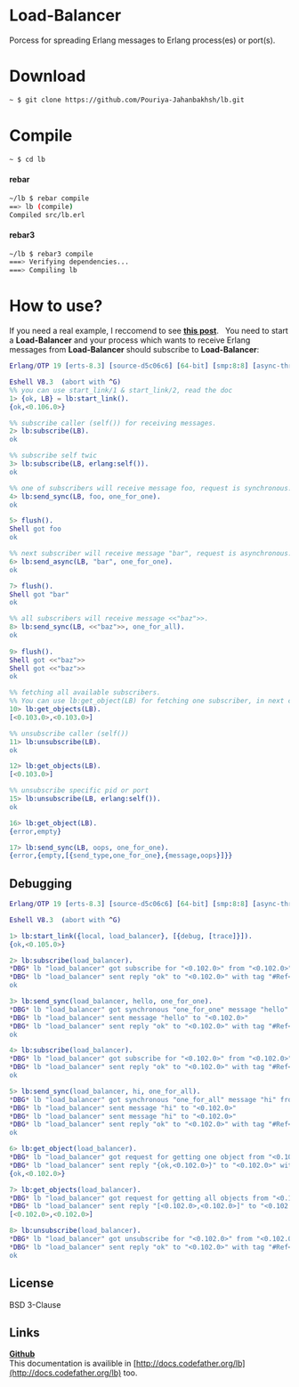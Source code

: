 # Load-Balancer
Porcess for spreading Erlang messages to Erlang process(es) or port(s).


# Download
```sh
~ $ git clone https://github.com/Pouriya-Jahanbakhsh/lb.git
```

# Compile
```sh
~ $ cd lb
```

#### rebar
```sh 
~/lb $ rebar compile
==> lb (compile)
Compiled src/lb.erl
```

#### rebar3
```sh
~/lb $ rebar3 compile
===> Verifying dependencies...
===> Compiling lb
```


# How to use?
If you need a real example, I reccomend to see [**this post**](http://codefather.org/posts/Using_Erlang_process_Load-Balancer_(example).html).  
You need to start a **Load-Balancer** and your process which wants to receive Erlang messages from **Load-Balancer** should subscribe to **Load-Balancer**:

```erlang
Erlang/OTP 19 [erts-8.3] [source-d5c06c6] [64-bit] [smp:8:8] [async-threads:0] [hipe] [kernel-poll:false]

Eshell V8.3  (abort with ^G)
%% you can use start_link/1 & start_link/2, read the doc
1> {ok, LB} = lb:start_link().
{ok,<0.106.0>}

%% subscribe caller (self()) for receiving messages.
2> lb:subscribe(LB).
ok

%% subscribe self twic
3> lb:subscribe(LB, erlang:self()).
ok

%% one of subscribers will receive message foo, request is synchronous.
4> lb:send_sync(LB, foo, one_for_one).
ok

5> flush().
Shell got foo
ok

%% next subscriber will receive message "bar", request is asynchronous.
6> lb:send_async(LB, "bar", one_for_one).
ok

7> flush().
Shell got "bar"
ok

%% all subscribers will receive message <<"baz">>.
8> lb:send_sync(LB, <<"baz">>, one_for_all).
ok
 
9> flush().
Shell got <<"baz">>
Shell got <<"baz">>
ok

%% fetching all available subscribers.
%% You can use lb:get_object(LB) for fetching one subscriber, in next call you will get next subscriber and so on.
10> lb:get_objects(LB). 
[<0.103.0>,<0.103.0>]

%% unsubscribe caller (self())
11> lb:unsubscribe(LB).
ok

12> lb:get_objects(LB).
[<0.103.0>]

%% unsubscribe specific pid or port
15> lb:unsubscribe(LB, erlang:self()).
ok

16> lb:get_object(LB).                
{error,empty}

17> lb:send_sync(LB, oops, one_for_one).
{error,{empty,[{send_type,one_for_one},{message,oops}]}}
```

## Debugging
```erl
Erlang/OTP 19 [erts-8.3] [source-d5c06c6] [64-bit] [smp:8:8] [async-threads:0] [hipe] [kernel-poll:false]

Eshell V8.3  (abort with ^G)

1> lb:start_link({local, load_balancer}, [{debug, [trace]}]).
{ok,<0.105.0>}

2> lb:subscribe(load_balancer).
*DBG* lb "load_balancer" got subscribe for "<0.102.0>" from "<0.102.0>" with tag "#Ref<0.0.3.875>"
*DBG* lb "load_balancer" sent reply "ok" to "<0.102.0>" with tag "#Ref<0.0.3.875>" 
ok

3> lb:send_sync(load_balancer, hello, one_for_one).
*DBG* lb "load_balancer" got synchronous "one_for_one" message "hello" from "<0.102.0>" with tag "#Ref<0.0.3.883>" 
*DBG* lb "load_balancer" sent message "hello" to "<0.102.0>" 
*DBG* lb "load_balancer" sent reply "ok" to "<0.102.0>" with tag "#Ref<0.0.3.883>" 
ok

4> lb:subscribe(load_balancer).                    
*DBG* lb "load_balancer" got subscribe for "<0.102.0>" from "<0.102.0>" with tag "#Ref<0.0.3.891>"
*DBG* lb "load_balancer" sent reply "ok" to "<0.102.0>" with tag "#Ref<0.0.3.891>" 
ok

5> lb:send_sync(load_balancer, hi, one_for_all).   
*DBG* lb "load_balancer" got synchronous "one_for_all" message "hi" from "<0.102.0>" with tag "#Ref<0.0.3.898>" 
*DBG* lb "load_balancer" sent message "hi" to "<0.102.0>" 
*DBG* lb "load_balancer" sent message "hi" to "<0.102.0>" 
*DBG* lb "load_balancer" sent reply "ok" to "<0.102.0>" with tag "#Ref<0.0.3.898>" 
ok

6> lb:get_object(load_balancer).                
*DBG* lb "load_balancer" got request for getting one object from "<0.102.0>" with tag "#Ref<0.0.3.907>" 
*DBG* lb "load_balancer" sent reply "{ok,<0.102.0>}" to "<0.102.0>" with tag "#Ref<0.0.3.907>" 
{ok,<0.102.0>}

7> lb:get_objects(load_balancer).
*DBG* lb "load_balancer" got request for getting all objects from "<0.102.0>" with tag "#Ref<0.0.3.914>" 
*DBG* lb "load_balancer" sent reply "[<0.102.0>,<0.102.0>]" to "<0.102.0>" with tag "#Ref<0.0.3.914>" 
[<0.102.0>,<0.102.0>]

8> lb:unsubscribe(load_balancer).
*DBG* lb "load_balancer" got unsubscribe for "<0.102.0>" from "<0.102.0>" with tag "#Ref<0.0.3.921>"
*DBG* lb "load_balancer" sent reply "ok" to "<0.102.0>" with tag "#Ref<0.0.3.921>" 
ok
```


## License
BSD 3-Clause

## Links
[**Github**](https://github.com/Pouriya-Jahanbakhsh/lb)  
This documentation is availible in [http://docs.codefather.org/lb](http://docs.codefather.org/lb) too.
